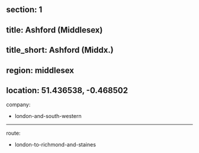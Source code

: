 section: 1
----
title: Ashford (Middlesex)
----
title_short: Ashford (Middx.)
----
region: middlesex
----
location: 51.436538, -0.468502
----
company:
- london-and-south-western
----
route:
- london-to-richmond-and-staines
